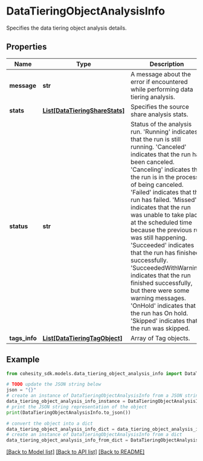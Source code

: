 # DataTieringObjectAnalysisInfo

Specifies the data tiering object analysis details.

## Properties

Name | Type | Description | Notes
------------ | ------------- | ------------- | -------------
**message** | **str** | A message about the error if encountered while performing data tiering analysis. | [optional] 
**stats** | [**List[DataTieringShareStats]**](DataTieringShareStats.md) | Specifies the source share analysis stats. | [optional] 
**status** | **str** | Status of the analysis run. &#39;Running&#39; indicates that the run is still running. &#39;Canceled&#39; indicates that the run has been canceled. &#39;Canceling&#39; indicates that the run is in the process of being  canceled. &#39;Failed&#39; indicates that the run has failed. &#39;Missed&#39; indicates that the run was unable to take place at the  scheduled time because the previous run was still happening. &#39;Succeeded&#39; indicates that the run has finished successfully. &#39;SucceededWithWarning&#39; indicates that the run finished  successfully, but there were some warning messages. &#39;OnHold&#39; indicates that the run has On hold. &#39;Skipped&#39; indicates that the run was skipped. | [optional] 
**tags_info** | [**List[DataTieringTagObject]**](DataTieringTagObject.md) | Array of Tag objects. | [optional] 

## Example

```python
from cohesity_sdk.models.data_tiering_object_analysis_info import DataTieringObjectAnalysisInfo

# TODO update the JSON string below
json = "{}"
# create an instance of DataTieringObjectAnalysisInfo from a JSON string
data_tiering_object_analysis_info_instance = DataTieringObjectAnalysisInfo.from_json(json)
# print the JSON string representation of the object
print(DataTieringObjectAnalysisInfo.to_json())

# convert the object into a dict
data_tiering_object_analysis_info_dict = data_tiering_object_analysis_info_instance.to_dict()
# create an instance of DataTieringObjectAnalysisInfo from a dict
data_tiering_object_analysis_info_from_dict = DataTieringObjectAnalysisInfo.from_dict(data_tiering_object_analysis_info_dict)
```
[[Back to Model list]](../README.md#documentation-for-models) [[Back to API list]](../README.md#documentation-for-api-endpoints) [[Back to README]](../README.md)


